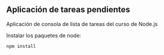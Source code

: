 ## Aplicación de tareas pendientes

Aplicación de consola de lista de tareas del curso de Node.js


Instalar los paquetes de node:

```
npm install
```